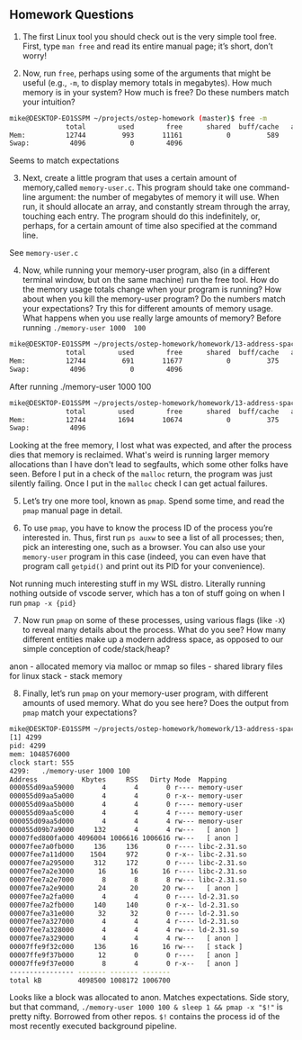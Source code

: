 ## Homework Questions
1. The first Linux tool you should check out is the very simple tool free. First, type `man free` and read its entire manual page; it’s short, don’t worry!

2. Now, run `free`, perhaps using some of the arguments that might be useful (e.g., `-m`, to display memory totals in megabytes). How much memory is in your system? How much is free? Do these numbers match your intuition?

  ```sh
  mike@DESKTOP-EO1SSPM ~/projects/ostep-homework (master)$ free -m
                total        used        free      shared  buff/cache   available
  Mem:          12744         993       11161           0         589       11499
  Swap:          4096           0        4096
  ```
  Seems to match expectations

3. Next, create a little program that uses a certain amount of memory,called `memory-user.c`. This program should take one command-line argument: the number of megabytes of memory it will use. When run, it should allocate an array, and constantly stream through the array, touching each entry. The program should do this indefinitely, or, perhaps, for a certain amount of time also specified at the command line.

  See `memory-user.c`

4. Now, while running your memory-user program, also (in a different terminal window, but on the same machine) run the free tool. How do the memory usage totals change when your program is running? How about when you kill the memory-user program? Do the numbers match your expectations?  Try this for different amounts of memory usage. What happens when you use really large amounts of memory?
  Before running `./memory-user 1000  100`

  ```sh
  mike@DESKTOP-EO1SSPM ~/projects/ostep-homework/homework/13-address-space (master)$ free -m
                total        used        free      shared  buff/cache   available
  Mem:          12744         691       11677           0         375       11808
  Swap:          4096           0        4096
  ```

  After running ./memory-user 1000  100

  ```sh
  mike@DESKTOP-EO1SSPM ~/projects/ostep-homework/homework/13-address-space (master)$ free -m
                total        used        free      shared  buff/cache   available
  Mem:          12744        1694       10674           0         375       10805
  Swap:          4096
  ```

  Looking at the free memory, I lost what was expected, and after the process dies that memory is reclaimed. What's weird is running larger memory allocations than I have don't lead to segfaults, which some other folks have seen. Before I put in a check of the `malloc` return, the program was just silently failing. Once I put in the `malloc` check I can get actual failures.

5. Let’s try one more tool, known as `pmap`. Spend some time, and read the `pmap` manual page in detail.

6. To use `pmap`, you have to know the process ID of the process you’re interested in. Thus, first run `ps auxw` to see a list of all processes; then, pick an interesting one, such as a browser. You can also use your `memory-user` program in this case (indeed, you can even have that program call `getpid()` and print out its PID for your convenience).

  Not running much interesting stuff in my WSL distro. Literally running nothing outside of vscode server, which has a ton of stuff going on when I run `pmap -x {pid}`

7. Now run `pmap` on some of these processes, using various flags (like `-X`) to reveal many details about the process. What do you see? How many different entities make up a modern address space, as opposed to our simple conception of code/stack/heap?

  anon - allocated memory via malloc or mmap
  so files - shared library files for linux
  stack - stack memory

8. Finally, let’s run `pmap` on your memory-user program, with different amounts of used memory. What do you see here? Does the output from `pmap` match your expectations?

  ```sh
  mike@DESKTOP-EO1SSPM ~/projects/ostep-homework/homework/13-address-space (master)$ ./memory-user 1000 100 & sleep 1 && pmap -x "$!"
  [1] 4299
  pid: 4299
  mem: 1048576000
  clock start: 555
  4299:   ./memory-user 1000 100
  Address           Kbytes     RSS   Dirty Mode  Mapping
  000055d09aa59000       4       4       0 r---- memory-user
  000055d09aa5a000       4       4       0 r-x-- memory-user
  000055d09aa5b000       4       4       0 r---- memory-user
  000055d09aa5c000       4       4       4 r---- memory-user
  000055d09aa5d000       4       4       4 rw--- memory-user
  000055d09b7a9000     132       4       4 rw---   [ anon ]
  00007fed800fa000 4096004 1006616 1006616 rw---   [ anon ]
  00007fee7a0fb000     136     136       0 r---- libc-2.31.so
  00007fee7a11d000    1504     972       0 r-x-- libc-2.31.so
  00007fee7a295000     312     172       0 r---- libc-2.31.so
  00007fee7a2e3000      16      16      16 r---- libc-2.31.so
  00007fee7a2e7000       8       8       8 rw--- libc-2.31.so
  00007fee7a2e9000      24      20      20 rw---   [ anon ]
  00007fee7a2fa000       4       4       0 r---- ld-2.31.so
  00007fee7a2fb000     140     140       0 r-x-- ld-2.31.so
  00007fee7a31e000      32      32       0 r---- ld-2.31.so
  00007fee7a327000       4       4       4 r---- ld-2.31.so
  00007fee7a328000       4       4       4 rw--- ld-2.31.so
  00007fee7a329000       4       4       4 rw---   [ anon ]
  00007ffe9f32c000     136      16      16 rw---   [ stack ]
  00007ffe9f37b000      12       0       0 r----   [ anon ]
  00007ffe9f37e000       8       4       0 r-x--   [ anon ]
  ---------------- ------- ------- -------
  total kB         4098500 1008172 1006700
  ```

  Looks like a block was allocated to anon. Matches expectations. Side story, but that command, `./memory-user 1000 100 & sleep 1 && pmap -x "$!"` is pretty nifty. Borrowed from other repos. `$!` contains the process id of the most recently executed background pipeline.